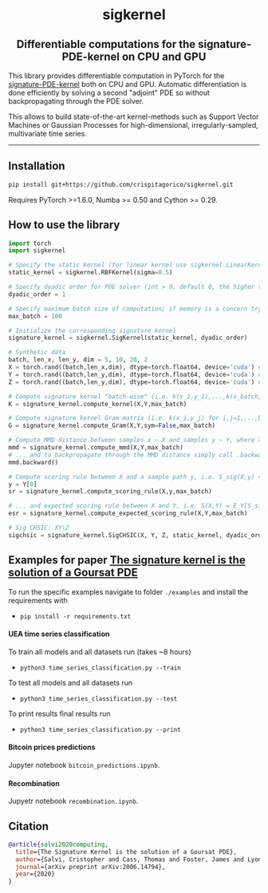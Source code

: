 <h1 align='center'>sigkernel</h1>
<h2 align='center'>Differentiable computations for the signature-PDE-kernel on CPU and GPU</h2>

This library provides differentiable computation in PyTorch for the [signature-PDE-kernel](https://arxiv.org/abs/2006.14794) both on CPU and GPU. Automatic differentiation is done efficiently by solving a second "adjoint" PDE so without backpropagating through the PDE solver.

This allows to build state-of-the-art kernel-methods such as Support Vector Machines or Gaussian Processes for high-dimensional, irregularly-sampled, multivariate time series.

---

## Installation

```bash
pip install git+https://github.com/crispitagorico/sigkernel.git
```

Requires PyTorch >=1.6.0, Numba >= 0.50 and Cython >= 0.29.

## How to use the library

```python
import torch
import sigkernel

# Specify the static kernel (for linear kernel use sigkernel.LinearKernel())
static_kernel = sigkernel.RBFKernel(sigma=0.5)

# Specify dyadic order for PDE solver (int > 0, default 0, the higher the more accurate but slower)
dyadic_order = 1

# Specify maximum batch size of computation; if memory is a concern try reducing max_batch, default=100
max_batch = 100

# Initialize the corresponding signature kernel
signature_kernel = sigkernel.SigKernel(static_kernel, dyadic_order)

# Synthetic data
batch, len_x, len_y, dim = 5, 10, 20, 2
X = torch.rand((batch,len_x,dim), dtype=torch.float64, device='cuda') # shape (batch,len_x,dim)
Y = torch.rand((batch,len_y,dim), dtype=torch.float64, device='cuda') # shape (batch,len_y,dim)
Z = torch.rand((batch,len_y,dim), dtype=torch.float64, device='cuda') # shape (batch,len_y,dim)

# Compute signature kernel "batch-wise" (i.e. k(x_1,y_1),...,k(x_batch, y_batch))
K = signature_kernel.compute_kernel(X,Y,max_batch)

# Compute signature kernel Gram matrix (i.e. k(x_i,y_j) for i,j=1,...,batch), also works for different batch_x != batch_y)
G = signature_kernel.compute_Gram(X,Y,sym=False,max_batch)

# Compute MMD distance between samples x ~ X and samples y ~ Y, where X,Y are two distributions on path space...
mmd = signature_kernel.compute_mmd(X,Y,max_batch)
# ... and to backpropagate through the MMD distance simply call .backward(), like any other PyTorch loss function
mmd.backward()

# Compute scoring rule between X and a sample path y, i.e. S_sig(X,y) = E[k(X,X)] - 2E[k(X,y] ...
y = Y[0]
sr = signature_kernel.compute_scoring_rule(X,y,max_batch)

# ... and expected scoring rule between X and Y, i.e. S(X,Y) = E_Y[S_sig(X,y)]
esr = signature_kernel.compute_expected_scoring_rule(X,Y,max_batch)

# Sig CHSIC: XY|Z
sigchsic = signature_kernel.SigCHSIC(X, Y, Z, static_kernel, dyadic_order=1, eps=0.1)
```

## Examples for paper [The signature kernel is the solution of a Goursat PDE](https://arxiv.org/abs/2006.14794)
To run the specific examples navigate to folder `./examples` and install the requirements with

+ `pip install -r requirements.txt`

#### UEA time series classification
To train all models and all datasets run (takes ~8 hours)

+ `python3 time_series_classification.py --train`

To test all models and all datasets run 

+ `python3 time_series_classification.py --test`

To print results final results run

+ `python3 time_series_classification.py --print`

#### Bitcoin prices predictions
Jupyter notebook `bitcoin_predictions.ipynb`.

#### Recombination
Jupyetr notebook `recombination.ipynb`.


## Citation

```bibtex
@article{salvi2020computing,
  title={The Signature Kernel is the solution of a Goursat PDE},
  author={Salvi, Cristopher and Cass, Thomas and Foster, James and Lyons, Terry and Yang, Weixin},
  journal={arXiv preprint arXiv:2006.14794},
  year={2020}
}
```

<!-- 
-->

